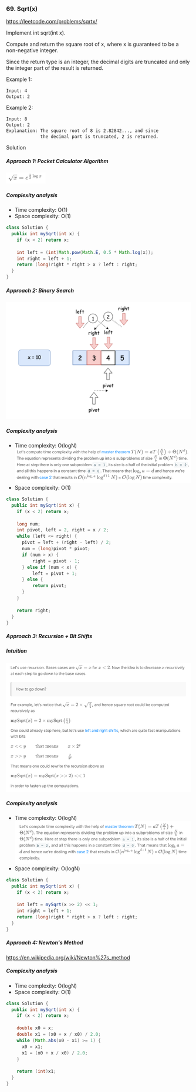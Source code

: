 <script type="text/javascript"
        src="https://cdnjs.cloudflare.com/ajax/libs/mathjax/2.7.0/MathJax.js?config=TeX-AMS_CHTML"></script>
<script type="text/x-mathjax-config">
MathJax.Hub.Config({
tex2jax: {
inlineMath: [['$','$'], ['\\(','\\)']],
processEscapes: true},
jax: ["input/TeX","input/MathML","input/AsciiMath","output/CommonHTML"],
extensions: ["tex2jax.js","mml2jax.js","asciimath2jax.js","MathMenu.js","MathZoom.js","AssistiveMML.js", "[Contrib]/a11y/accessibility-menu.js"],
TeX: {
extensions: ["AMSmath.js","AMSsymbols.js","noErrors.js","noUndefined.js"],
equationNumbers: {
autoNumber: "AMS"
}
}
});
</script>

### 69. Sqrt(x)
https://leetcode.com/problems/sqrtx/

Implement int sqrt(int x).

Compute and return the square root of x, where x is guaranteed to be a non-negative integer.

Since the return type is an integer, the decimal digits are truncated and only the integer part of the result is returned.

Example 1:
```
Input: 4
Output: 2
```
Example 2:
```
Input: 8
Output: 2
Explanation: The square root of 8 is 2.82842..., and since 
             the decimal part is truncated, 2 is returned.
```

Solution

##### Approach 1: Pocket Calculator Algorithm
![](./res/sqrt.png)

##### Complexity analysis
- Time complexity: O(1)
- Space complexity: O(1)

```java
class Solution {
  public int mySqrt(int x) {
    if (x < 2) return x;

    int left = (int)Math.pow(Math.E, 0.5 * Math.log(x));
    int right = left + 1;
    return (long)right * right > x ? left : right;
  }
}
```

##### Approach 2: Binary Search
![](./res/binary.png)

##### Complexity analysis
- Time complexity: O(logN)
  ![](./res/time_complexity.png)
- Space complexity: O(1)

```java
class Solution {
  public int mySqrt(int x) {
    if (x < 2) return x;

    long num;
    int pivot, left = 2, right = x / 2;
    while (left <= right) {
      pivot = left + (right - left) / 2;
      num = (long)pivot * pivot;
      if (num > x) {
          right = pivot - 1;
      } else if (num < x) {
          left = pivot + 1;
      } else {
          return pivot;
      }
    }

    return right;
  }
}
```

##### Approach 3: Recursion + Bit Shifts
##### Intuition
![](./res/intuition.png)

##### Complexity analysis
- Time complexity: O(logN)
  ![](./res/time_complexity_recursion.png)
- Space complexity: O(logN)
```java
class Solution {
  public int mySqrt(int x) {
    if (x < 2) return x;

    int left = mySqrt(x >> 2) << 1;
    int right = left + 1;
    return (long)right * right > x ? left : right;
  }
}
```

##### Approach 4: Newton's Method
https://en.wikipedia.org/wiki/Newton%27s_method

##### Complexity analysis
- Time complexity: O(logN)
- Space complexity: O(1)

```java
class Solution {
  public int mySqrt(int x) {
    if (x < 2) return x;

    double x0 = x;
    double x1 = (x0 + x / x0) / 2.0;
    while (Math.abs(x0 - x1) >= 1) {
      x0 = x1;
      x1 = (x0 + x / x0) / 2.0;
    }

    return (int)x1;
  }
}
```
